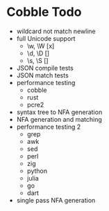 # Cobble Todo
* wildcard not match newline
* full Unicode support
  * \w, \W [x]
  * \d, \D []
  * \s, \S []
* JSON compile tests
* JSON match tests
* performance testing
  * cobble
  * rust
  * pcre2
* syntax tree to NFA generation
* NFA generation and matching
* performance testing 2
  * grep
  * awk
  * sed
  * perl
  * zig
  * python
  * julia
  * go
  * dart
* single pass NFA generation